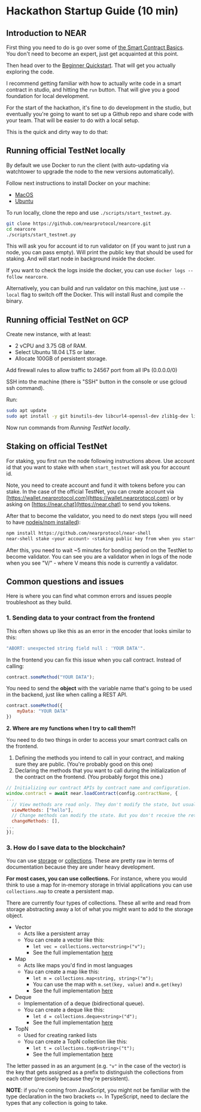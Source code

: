 # Hackathon Startup Guide \(10 min\)

## Introduction to NEAR

First thing you need to do is go over some of [the Smart Contract Basics](../prerequisites/the_basics.md). You don't need to become an expert, just get acquainted at this point.

Then head over to the [Beginner Quickstart](../working-smart-contracts/). That will get you actually exploring the code.

I recommend getting familiar with how to actually write code in a smart contract in studio, and hitting the `run` button. That will give you a good foundation for local development.

For the start of the hackathon, it's fine to do development in the studio, but eventually you're going to want to set up a Github repo and share code with your team. That will be easier to do with a local setup.

This is the quick and dirty way to do that:

## Running official TestNet locally

By default we use Docker to run the client \(with auto-updating via watchtower to upgrade the node to the new versions automatically\).

Follow next instructions to install Docker on your machine:

* [MacOS](https://docs.docker.com/docker-for-mac/install/)
* [Ubuntu](https://docs.docker.com/install/linux/docker-ce/ubuntu/)

To run locally, clone the repo and use `./scripts/start_testnet.py`.

```bash
git clone https://github.com/nearprotocol/nearcore.git
cd nearcore
./scripts/start_testnet.py
```

This will ask you for account id to run validator on \(if you want to just run a node, you can pass empty\). Will print the public key that should be used for staking. And will start node in background inside the docker.

If you want to check the logs inside the docker, you can use `docker logs --follow nearcore`.

Alternatively, you can build and run validator on this machine, just use `--local` flag to switch off the Docker. This will install Rust and compile the binary.

## Running official TestNet on GCP

Create new instance, with at least:

* 2 vCPU and 3.75 GB of RAM.
* Select Ubuntu 18.04 LTS or later.
* Allocate 100GB of persistent storage.

Add firewall rules to allow traffic to 24567 port from all IPs \(0.0.0.0/0\)

SSH into the machine \(there is "SSH" button in the console or use gcloud ssh command\).

Run:

```bash
sudo apt update
sudo apt install -y git binutils-dev libcurl4-openssl-dev zlib1g-dev libdw-dev libiberty-dev cmake gcc g++ python docker.io protobuf-compiler
```

Now run commands from _Running TestNet locally_.

## Staking on official TestNet

For staking, you first run the node following instructions above. Use account id that you want to stake with when `start_testnet` will ask you for account id.

Note, you need to create account and fund it with tokens before you can stake. In the case of the official TestNet, you can create account via [https://wallet.nearprotocol.com](https://wallet.nearprotocol.com) or by asking on [https://near.chat](https://near.chat) to send you tokens.

After that to become the validator, you need to do next steps \(you will need to have [nodejs/npm installed](https://www.npmjs.com/get-npm)\):

```bash
npm install https://github.com/nearprotocol/near-shell
near-shell stake <your account> <staking public key from when you started> <amount to stake>
```

After this, you need to wait ~5 minutes for bonding period on the TestNet to become validator. You can see you are a validator when in logs of the node when you see "V/" - where V means this node is currently a validator.

## Common questions and issues

Here is where you can find what common errors and issues people troubleshoot as they build.

### **1. Sending data to your contract from the frontend**

This often shows up like this as an error in the encoder that looks similar to this:

```typescript
"ABORT: unexpected string field null : 'YOUR DATA'".
```

In the frontend you can fix this issue when you call contract. Instead of calling:

```javascript
contract.someMethod("YOUR DATA");
```

You need to send the **object** with the variable name that's going to be used in the backend, just like when calling a REST API.

```javascript
contract.someMethod({
    myData: "YOUR DATA"
})
```

**2. Where are my functions when I try to call them?!**

You need to do two things in order to access your smart contract calls on the frontend.

1. Defining the methods you intend to call in your contract, and making sure they are public. \(You're probably good on this one\)
2. Declaring the methods that you want to call during the initialization of the contract on the frontend. \(You probably forgot this one.\)

```javascript
// Initializing our contract APIs by contract name and configuration.
window.contract = await near.loadContract(config.contractName, {
...  
  // View methods are read only. They don't modify the state, but usually return some value. 
  viewMethods: ["hello"],
  // Change methods can modify the state. But you don't receive the returned value when called.
  changeMethods: [],
...
});
```

### 3. How do I save data to the blockchain?

You can use [storage](../api-documentation/runtime-ts/classes/storage.md) or [collections](../api-documentation/runtime-ts/modules/collections/). These are pretty raw in terms of documentation because they are under heavy development.

**For most cases, you can use collections.** For instance, where you would think to use a map for in-memory storage in trivial applications you can use `collections.map` to create a persistent map.

There are currently four types of collections. These all write and read from storage abstracting away a lot of what you might want to add to the storage object.

* Vector
  * Acts like a persistent array
  * You can create a vector like this:
    * `let vec = collections.vector<string>("v");`
    * See the full implementation [here](../api-documentation/runtime-ts/modules/collections/vector.md)
* Map
  * Acts like maps you'd find in most languages
  * Yau can create a map like this:
    * `let m = collections.map<string, string>("m");`
    * You can use the map with `m.set(key, value)` and `m.get(key)`
    * See the full implementation [here](../api-documentation/runtime-ts/modules/collections/map.md)
* Deque
  * Implementation of a deque \(bidirectional queue\).
  * You can create a deque like this:
    * `let d = collections.deque<string>("d");`
    * See the full implementation [here](../api-documentation/runtime-ts/modules/collections/deque.md)
* TopN
  * Used for creating ranked lists
  * You can create a TopN collection like this:
    * `let t = collections.topN<string>("t");`
    * See the full implementation [here](../api-documentation/runtime-ts/modules/collections/topn.md)

The letter passed in as an argument \(e.g. `"v"` in the case of the vector\) is the key that gets assigned as a prefix to distinguish the collections from each other \(precisely because they're persistent\).

**NOTE**: if you're coming from JavaScript, you might not be familiar with the type declaration in the two brackets `<>`. In TypeScript, need to declare the types that any collection is going to take.


